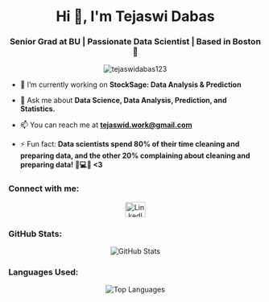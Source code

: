 <!-- Tejaswidabas -->

<h1 align="center">Hi 👋, I'm Tejaswi Dabas</h1>
<h3 align="center">Senior Grad at BU | Passionate Data Scientist | Based in Boston 🌆</h3>

<p align="center">
  <img src="https://komarev.com/ghpvc/?username=tejaswidabas123&label=Profile%20views&color=0e75b6&style=flat" alt="tejaswidabas123" />
</p>

- 🔭 I’m currently working on **StockSage: Data Analysis & Prediction**

- 💬 Ask me about **Data Science, Data Analysis, Prediction, and Statistics.**

- 📫 You can reach me at **tejaswid.work@gmail.com**

- ⚡ Fun fact: **Data scientists spend 80% of their time cleaning and preparing data, and the other 20% complaining about cleaning and preparing data! 🧹💻🤣 <3**

<h3 align="left">Connect with me:</h3>
<p align="center">
  <a href="https://www.linkedin.com/in/tejasdabas/" target="blank">
    <img align="center" src="https://upload.wikimedia.org/wikipedia/commons/thumb/8/81/LinkedIn_icon.svg/2048px-LinkedIn_icon.svg.png" alt="LinkedIn" height="30" width="40" />
  </a>
  <!-- Add more social icons here if needed -->
</p>

<!-- Add a section for GitHub stats -->
<h3 align="left">GitHub Stats:</h3>
<p align="center">
  <img src="https://github-readme-stats.vercel.app/api?username=tejaswidabas123&show_icons=true&theme=radical" alt="GitHub Stats" />
</p>

<!-- Add a section for languages used -->
<h3 align="left">Languages Used:</h3>
<p align="center">
  <img src="https://github-readme-stats.vercel.app/api/top-langs/?username=tejaswidabas123&layout=compact&theme=radical" alt="Top Languages" />
</p>

